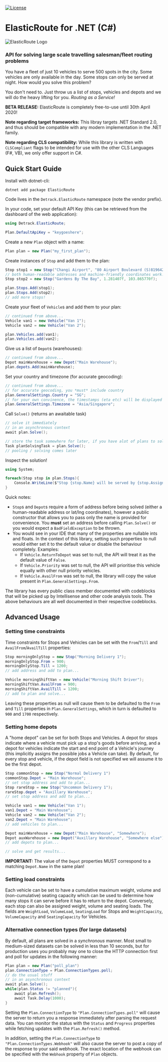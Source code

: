 [![License](https://poser.pugx.org/detrack/elasticroute/license)](https://packagist.org/packages/detrack/elasticroute)

# ElasticRoute for .NET (C#)

![ElasticRoute Logo](http://elasticroute.staging.wpengine.com/wp-content/uploads/2019/02/Elastic-Route-Logo-Text-on-right-e1551344046806.png)

### API for solving large scale travelling salesman/fleet routing problems

You have a fleet of just 10 vehicles to serve 500 spots in the city. Some vehicles are only available in the day. Some stops can only be served at night. How would you solve this problem?

You don't need to. Just throw us a list of stops, vehicles and depots and we will do the heavy lifting for you. _Routing as a Service!_

**BETA RELEASE:**  ElasticRoute is completely free-to-use until 30th April 2020!

**Note regarding target frameworks:** This libray targets .NET Standard 2.0, and thus should be compatible with any modern implementation in the .NET family.

**Note regarding CLS compatibility:** While this library is written with `CLSCompliant` flags to be intended for use with the other CLS Languages (F#, VB), we only offer support in C#.

## Quick Start Guide

Install with dotnet-cli:

    dotnet add package ElasticRoute

Code lives in the `Detrack.ElasticRoute` namespace (note the vendor prefix).

In your code, set your default API Key (this can be retrieved from the dashboard of the web application):

```csharp
using Detrack.ElasticRoute;

Plan.DefaultApiKey = "keygoeshere";
```

Create a new `Plan` object with a name:

```csharp
Plan plan = new Plan("my_first_plan");
```

Create instances of `Stop` and add them to the plan:

```csharp
Stop stop1 = new Stop("Changi Airport", "80 Airport Boulevard (S)819642");
// both human-readable addresses and machine-friendly coordinates work!
Stop stop2 = new Stop("Gardens By The Bay", 1.281407f, 103.865770f);

plan.Stops.Add(stop1);
plan.Stops.Add(stop2);
// add more stops!
```

Create your fleet of `Vehicle`s and add them to your plan:

```csharp
// continued from above...
Vehicle van1 = new Vehicle("Van 1");
Vehicle van2 = new Vehicle("Van 2");

plan.Vehicles.add(van1);
plan.Vehicles.add(van2);
```

Give us a list of `Depot`s (warehouses):

```csharp
// continued from above...
Depot mainWarehouse = new Depot("Main Warehouse");
plan.depots.Add(mainWarehouse);
```

Set your country and timezone (for accurate geocoding):

```csharp
// continued from above...
// for accurate geocoding, you *must* include country
plan.GeneralSettings.Country = "SG";
// for your own convinence, the timestamps (eta etc) will be displayed in your preferred timezone
plan.GeneralSettings.Timezone = "Asia/Singapore";
```

Call `Solve()` (returns an awaitable task)

```csharp
// solve it immediately
// in an asynchronous context
await plan.Solve();

// store the task somewhere for later, if you have alot of plans to solve at once and want to pool them first
Task planSolvingTask = plan.Solve();
// pooling / solving comes later
```

Inspect the solution!

```csharp
using System;

foreach(Stop stop in plan.Stops){
    Console.WriteLine($"Stop {stop.Name} will be served by {stop.AssignTo}");
}
```

Quick notes:
  - `Stop`s and `Depot`s require a form of address before being solved (either a human-readable address or lat/lng coordinates), however a public constructor that allows you to pass only the name is provided for convenience. You **must** set an address before calling `Plan.Solve()` or you would expect a `BadFieldException` to be thrown.
  - You would see in your IDE that many of the properties are nullable ints and floats. In the context of this library, setting such properties to null would either set it to the default value or disable the behaviour completely. Examples:
    - If `Vehicle.ReturnToDepot` was set to null, the API will treat it as the default value of `False`.
    - If `Vehicle.Priority` was set to null, the API will prioritise this vehicle equally with other null priority vehicles.
    - If `Vehicle.AvailFrom` was set to null, the library will copy the value present in `Plan.GeneralSettings.From`.

The library has every public class member documented with codeblocks that will be picked up by Intellisense and other code analysis tools. The above behaviours are all well documented in their respective codeblocks.


## Advanced Usage

### Setting time constraints

Time constraints for Stops and Vehicles can be set with the `From`/`Till` and `AvailFrom`/`AvailTill` properties:

```csharp
Stop morningOnlyStop = new Stop("Morning Delivery 1");
morningOnlyStop.From = 900;
morningOnlyStop.Till = 1200;
// add address and add to plan...

Vehicle morningShiftVan = new Vehicle("Morning Shift Driver");
morningShiftVan.AvailFrom = 900;
morningShiftVan.AvailTill = 1200;
// add to plan and solve...
```

Leaving these properties as null will cause them to be defaulted to the `From` and `Till` properties in `Plan.GeneralSettings`, which in turn is defaulted to `900` and `1700` respectively.

### Setting home depots

A "home depot" can be set for both Stops and Vehicles. A depot for stops indicate where a vehicle must pick up a stop's goods before arriving, and a depot for vehicles indicate the start and end point of a Vehicle's journey (this implicitly assigns the possible jobs a Vehicle can take).
By default, for every stop and vehicle, if the depot field is not specified we will assume it to be the first depot.

```csharp
Stop commonStop = new Stop("Normal Delivery 1")
commonStop.Depot = "Main Warehouse";
// set stop address and add to plan...
Stop rareStop = new Stop("Uncommon Delivery 1");
rareStop.depot = "Auxillary Warehouse";
// set stop address and add to plan...

Vehicle van1 = new Vehicle("Van 1");
van1.Depot = "Main Warehouse";
Vehicle van2 = new Vehicle("Van 2");
van2.Depot = "Main Warehouse";
// add vehicles to plan...

Depot mainWarehouse = new Depot("Main Warehouse", "Somewhere");
Depot auxWarehouse = new Depot("Auxillary Warehouse", "Somewhere else");
// add depots to plan...

// solve and get results...
```

**IMPORTANT:** The value of the `Depot` properties MUST correspond to a matching `Depot.Name` in the same plan!

### Setting load constraints

Each vehicle can be set to have a cumulative maximum weight, volume and (non-cumulative) seating capacity which can be used to determine how many stops it can serve before it has to return to the depot. Conversely, each stop can also be assigned weight, volume and seating loads.
The fields are `WeightLoad`, `VolumeLoad`, `SeatingLoad` for Stops and `WeightCapacity`, `VolumeCapacity` and `SeatingCapacity` for Vehicles.

### Alternative connection types (for large datasets)

By default, all plans are solved in a _synchronous_ manner. Most small to medium-sized datasets can be solved in less than 10 seconds, but for production uses you probably may one to close the HTTP connection first and poll for updates in the following manner:

```csharp
Plan plan = new Plan("poll_plan")
plan.ConnectionType = Plan.ConnectionTypes.poll;
// do the usual stuff
// in an asynchronous context
await plan.Solve();
while(plan.Status != "planned"){
    await plan.Refresh();
    await Task.Delay(1000);
}
```

Setting the `Plan.ConnectionType` to `"Plan.ConnectionTypes.poll"` will cause the server to return you a response immediately after parsing the request data. You can monitor the status with the `Status` and `Progress` properties while fetching updates with the `Plan.Refresh()` method.

In addition, setting the `Plan.ConnectionType` to `"Plan.ConnectionTypes.Webhook"` will also cause the server to post a copy of the response to your said webhook. The exact location of the webhook can be specified with the `Webhook` property of `Plan` objects.
